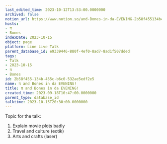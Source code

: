 ```yaml
---
last_edited_time: 2023-10-12T13:53:00.0000000
archived: false
notion_url: https://www.notion.so/and-Bones-in-da-EVENING-2b58f455134b455cb6c0532ae5edf2e5
hosts:
- π
- Bones
indexDate: 2023-10-15
object: page
platform: Line Live Talk
parent_database_id: e9339446-880f-4ef0-8ad7-8ad1f507dded
tags:
- Talk
- 2023-10-15
- π
- Bones
id: 2b58f455-134b-455c-b6c0-532ae5edf2e5
name: π and Bones in da EVENING!
title: π and Bones in da EVENING!
created_time: 2023-09-18T10:47:00.0000000
parent_type: database_id
talktime: 2023-10-15T20:30:00.0000000
---
```


Topic for the talk:
1. Explain movie plots  badly 
2. Travel and culture (eotik)
3. Arts and crafts (laser)

























